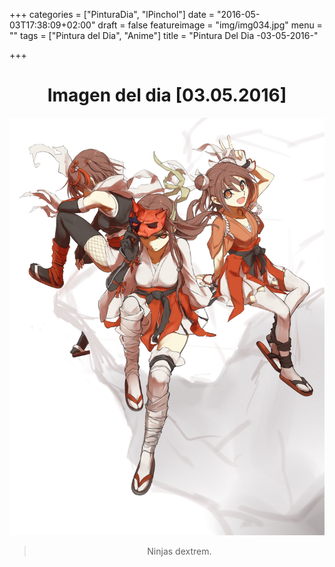 +++
categories = ["PinturaDia", "lPinchol"]
date = "2016-05-03T17:38:09+02:00"
draft = false
featureimage = "img/img034.jpg"
menu = ""
tags = ["Pintura del Dia", "Anime"]
title = "Pintura Del Dia -03-05-2016-"

+++

# <center>Imagen del dia [03.05.2016]</center>
![001](/img/pinturadia/24.jpg)

> <center>Ninjas dextrem.</center>